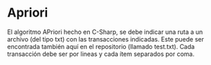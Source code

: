 # Apriori
El algoritmo APriori hecho en C-Sharp, se debe indicar una ruta a un archivo (del tipo txt) con las transacciones indicadas. Este puede ser encontrada también aquí en el repositorio (llamado test.txt). Cada transacción debe ser por lineas y cada ítem separados por coma.
